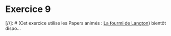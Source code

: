 # Exercice 9
[//]: # (Cet exercice utilise les Papers animés :  [La fourmi de Langton](https://tech.io/playgrounds/51349/))
bientôt dispo...
